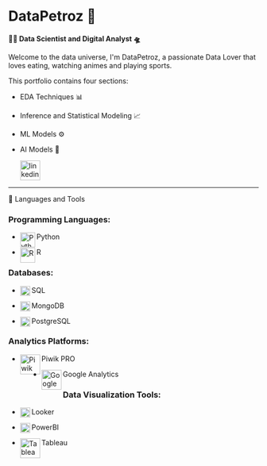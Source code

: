 # DataPetroz 👾

**👨‍💻 Data Scientist and Digital Analyst 🛸**

Welcome to the data universe, I'm DataPetroz, a passionate Data Lover that loves eating, watching animes and playing sports.

This portfolio contains four sections:
- EDA Techniques 📊
- Inference and Statistical Modeling 📈
- ML Models ⚙️
- AI Models 🤖

     <p align="left">
      <a href="https://www.linkedin.com/in/davide-petrosino-5887371bb/">
    <img alt="linkedin" title="Connect with me on LinkedIn" src="https://upload.wikimedia.org/wikipedia/commons/8/81/LinkedIn_icon.svg" width="40px" height="40px"/>
</a> 
   </p>

---

🧰 Languages and Tools
### Programming Languages:
- <img align="left" alt="Python" width="30px" src="https://cdn.jsdelivr.net/gh/devicons/devicon/icons/python/python-plain.svg" /> Python
  
- <img align="left" alt="R" width="30px" src="https://cdn.jsdelivr.net/gh/devicons/devicon/icons/r/r-original.svg" /> R

### Databases:
- <img align="left" alt="SQL" width="20px" src="https://cdn.jsdelivr.net/gh/devicons/devicon/icons/mysql/mysql-original-wordmark.svg" /> SQL
  
- <img align="left" alt="MongoDB" width="20px" src="https://cdn.jsdelivr.net/gh/devicons/devicon/icons/mongodb/mongodb-plain.svg" /> MongoDB
  
- <img align="left" alt="PostgreSQL" width="20px" src="https://cdn.jsdelivr.net/gh/devicons/devicon/icons/postgresql/postgresql-plain.svg" /> PostgreSQL

### Analytics Platforms:
- <img align="left" alt="Piwik PRO" width="40px" src="https://logowik.com/content/uploads/images/piwik-pro9288.jpg" /> Piwik PRO
  
- <img align="left" alt="Google Analytics" width="40px" src="https://www.vixendigital.com/wp-content/uploads/2023/04/Logo_Google_Analytics.png" /> Google Analytics

### Data Visualization Tools:
- <img align="left" alt="Looker" width="20px" src="https://avatars.githubusercontent.com/u/1437874?s=200&v=4" /> Looker
  
- <img align="left" alt="PowerBI" width="20px" src="https://upload.wikimedia.org/wikipedia/commons/c/cf/New_Power_BI_Logo.svg" /> PowerBI
  
- <img align="left" alt="Tableau" width="40px" src="https://logos-world.net/wp-content/uploads/2021/10/Tableau-Logo.png" /> Tableau
